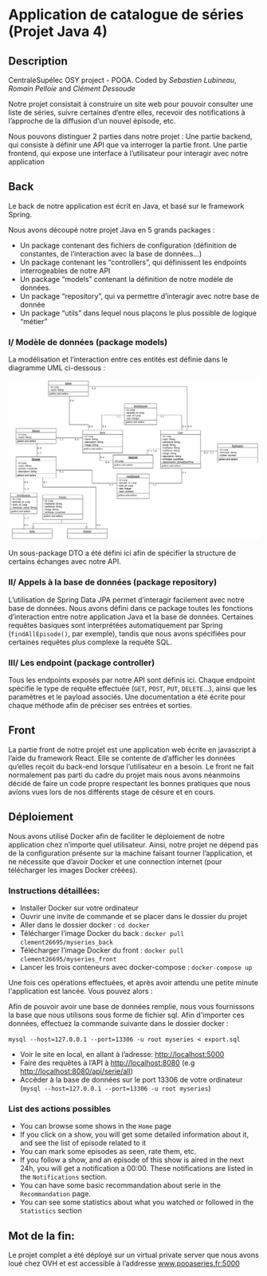 # Application de catalogue de séries (Projet Java 4)

## Description

CentraleSupélec OSY project - POOA. Coded by *Sebastien Lubineau*, *Romain Pelloie* and *Clément Dessoude*

Notre projet consistait à construire un site web pour pouvoir consulter une liste de séries, suivre certaines d’entre elles, recevoir des notifications à l’approche de la diffusion d’un nouvel épisode, etc.

Nous pouvons distinguer 2 parties dans notre projet :
Une partie backend, qui consiste à définir une API que va interroger la partie front.
Une partie frontend, qui expose une interface à l’utilisateur pour interagir avec notre application

## Back

Le back de notre application est écrit en Java, et basé sur le framework Spring.

Nous avons découpé notre projet Java en 5 grands packages :

- Un package contenant des fichiers de configuration (définition de constantes, de l’interaction avec la base de données...)
- Un package contenant les “controllers”, qui définissent les endpoints interrogeables de notre API
- Un package “models” contenant la définition de notre modèle de données.
- Un package “repository”, qui va permettre d’interagir avec notre base de donnée
- Un package “utils” dans lequel nous plaçons le plus possible de logique “métier”

### I/ Modèle de données (package models)

La modélisation et l’interaction entre ces entités est définie dans le diagramme UML ci-dessous :

![Diagramme de classes](documentation/uml_diagram.png)

Un sous-package DTO a été défini ici afin de spécifier la structure de certains échanges avec notre API.

### II/ Appels à la base de données (package repository)

L’utilisation de Spring Data JPA permet d’interagir facilement avec notre base de données. Nous avons défini dans ce package toutes les fonctions d’interaction entre notre application Java et la base de données. Certaines requêtes basiques sont interprétées automatiquement par Spring (`findAllEpisode()`, par exemple), tandis que nous avons spécifiées pour certaines requêtes plus complexe la requête SQL.

### III/ Les endpoint (package controller)

Tous les endpoints exposés par notre API sont définis ici. Chaque endpoint spécifie le type de requête effectuée (`GET`, `POST`, `PUT`, `DELETE`…), ainsi que les paramètres et le payload associés. Une documentation a été écrite pour chaque méthode afin de préciser ses entrées et sorties.

## Front

La partie front de notre projet est une application web écrite en javascript à l’aide du framework React. Elle se contente de d’afficher les données qu’elles reçoit du back-end lorsque l’utilisateur en a besoin.
Le front ne fait normalement pas parti du cadre du projet mais nous avons néanmoins décidé de faire un code propre respectant les bonnes pratiques que nous avions vues lors de nos différents stage de césure et en cours.

## Déploiement

Nous avons utilisé Docker afin de faciliter le déploiement de notre application chez n’importe quel utilisateur. Ainsi, notre projet ne dépend pas de la configuration présente sur la machine faisant tourner l’application, et ne nécessite que d’avoir Docker et une connection internet (pour télécharger les images Docker créées).

### Instructions détaillées:

- Installer Docker sur votre ordinateur
- Ouvrir une invite de commande et se placer dans le dossier du projet
- Aller dans le dossier docker : `cd docker`
- Télécharger l’image Docker du back : `docker pull clement26695/myseries_back`
- Télécharger l’image Docker du front : `docker pull clement26695/myseries_front`
- Lancer les trois conteneurs avec docker-compose : `docker-compose up`

Une fois ces opérations effectuées, et après avoir attendu une petite minute l'application est lancée. Vous pouvez alors :

Afin de pouvoir avoir une base de données remplie, nous vous fournissons la base que nous utilisons sous forme de fichier sql. Afin d'importer ces données, effectuez la commande suivante dans le dossier docker :

`mysql --host=127.0.0.1 --port=13306 -u root myseries < export.sql`

- Voir le site en local, en allant à l’adresse: <http://localhost:5000>
- Faire des requêtes à l’API à <http://localhost:8080> (e.g <http://localhost:8080/api/serie/all>)
- Accéder à la base de données sur le port 13306 de votre ordinateur (`mysql --host=127.0.0.1 --port=13306 -u root myseries`)

### List des actions possibles

- You can browse some shows in the `Home` page
- If you click on a show, you will get some detailed information about it, and see the list of episode related to it
- You can mark some episodes as seen, rate them, etc.
- If you follow a show, and an episode of this show is aired in the next 24h, you will get a notification a 00:00. These notifications are listed in the `Notifications` section.
- You can have some basic recommandation about serie in the `Recommandation` page.
- You can see some statistics about what you watched or followed in the `Statistics` section

## Mot de la fin:

Le projet complet a été déployé sur un virtual private server que nous avons loué chez OVH et est accessible à l’addresse www.pooaseries.fr:5000
